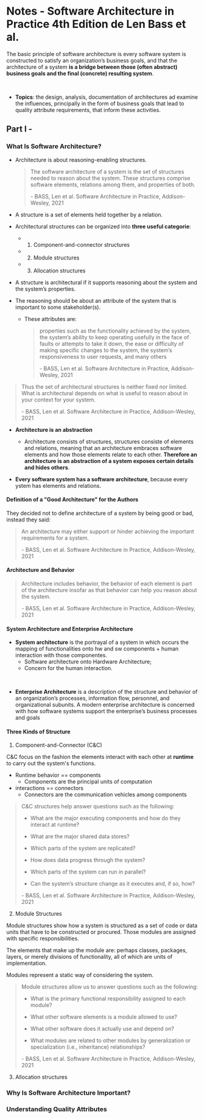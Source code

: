 # Notes - Software Architecture in Practice 4th Edition de Len Bass et al.

The basic principle of software architecture is every software system is constructed to satisfy an organization’s business goals, and that the architecture of a system **is a bridge between those (often abstract) business goals and the final (concrete) resulting system**.

<br>

- **Topics**: the design, analysis, documentation of architectures ad examine the influences, principally in the form of business goals that lead to quality attribute requirements, that inform these activities.

## Part I -

### What Is Software Architecture?
- Architecture is about reasoning-enabling structures.

    > The software architecture of a system is the set of structures needed to reason about the system. These structures comprise software elements, relations among them, and properties of both.
    >
    > \- BASS, Len et al. Software Architecture in Practice, Addison-Wesley, 2021

- A structure is a set of elements held together by a relation.

- Architectural structures can be organized into **three useful categorie**:
    - 1. Component-and-connector structures
    - 2. Module structures
    - 3. Allocation structures

- A structure is architectural if it supports reasoning about the system and the system’s properties.
- The reasoning should be about an attribute of the system that is important to some stakeholder(s).
    - These attributes are: 
        > properties such as the functionality achieved by the system, the system’s ability to keep operating usefully in the face of faults or attempts to take it down, the ease or difficulty of making specific changes to the system, the system’s responsiveness to user requests, and many others
        >
        > \- BASS, Len et al. Software Architecture in Practice, Addison-Wesley, 2021

> Thus the set of architectural structures is neither fixed nor limited. What is architectural depends on what is useful to reason about in your context for your system.
> 
> \- BASS, Len et al. Software Architecture in Practice, Addison-Wesley, 2021

- **Architecture is an abstraction**
    - Architecture consists of structures, structures consiste of elements and relations, meaning that an architecture embraces software elements and how those elements relate to each other. **Therefore an architecture is an abstraction of a system exposes certain details and hides others**.

- **Every software system has a software architecture**, because every ystem has elements and relations.

#### Definition of a "Good Architecture" for the Authors
They decided not to define architecture of a system by being good or bad, instead they said:

> An architecture may either support or hinder achieving the important requirements for a system.
> 
> \- BASS, Len et al. Software Architecture in Practice, Addison-Wesley, 2021

#### Architecture and Behavior
> Architecture includes behavior, the behavior of each element is part of the architecture insofar as that behavior can help you reason about the system.
> 
> \- BASS, Len et al. Software Architecture in Practice, Addison-Wesley, 2021

#### System Architecture and Enterprise Architecture
- **System architecture** is the portrayal of a system in which occurs the mapping of functionalities onto hw and sw components + human interaction with those componentes.
    - Software architecture onto Hardware Architecture;
    - Concern for the human interaction.

<br>

- **Enterprise Architecture** is a description of the structure and behavior of an organization’s processes, information flow, personnel, and organizational subunits. A modern enterprise architecture is concerned with how software systems support the enterprise’s business processes and goals

#### Three Kinds of Structure

1. Component-and-Connector (C&C)

C&C focus on the fashion the elements interact with each other at **runtime** to carry out the system's functions.
- Runtime behavior == components
    - Components are the principal units of computation
- interactions == connectors
    - Connectors are the communication vehicles among components

> C&C structures help answer questions such as the following:
> 
>   - What are the major executing components and how do they interact at runtime?
> 
>   - What are the major shared data stores?
> 
>   - Which parts of the system are replicated?
> 
>   - How does data progress through the system?
> 
>   - Which parts of the system can run in parallel?
> 
>   - Can the system’s structure change as it executes and, if so, how?
>
> \- BASS, Len et al. Software Architecture in Practice, Addison-Wesley, 2021


2. Module Structures

Module structures show how a system is structured as a set of code or data units that have to be constructed or procured. Those modules are assigned with specific responsibilities.

The elements that make up the module are: perhaps classes, packages, layers, or merely divisions of functionality, all of which are units of implementation.

Modules represent a static way of considering the system.

> Module structures allow us to answer questions such as the following:
> 
>   - What is the primary functional responsibility assigned to each module?
> 
>   - What other software elements is a module allowed to use?
> 
>   - What other software does it actually use and depend on?
> 
>   - What modules are related to other modules by generalization or specialization (i.e., inheritance) relationships?
>
> \- BASS, Len et al. Software Architecture in Practice, Addison-Wesley, 2021

3. Allocation structures 

### Why Is Software Architecture Important?

### Understanding Quality Attributes
